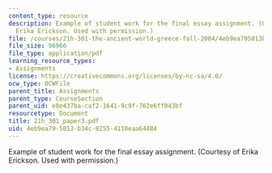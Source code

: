 ```yaml
---
content_type: resource
description: Example of student work for the final essay assignment. (Courtesy of
  Erika Erickson. Used with permission.)
file: /courses/21h-301-the-ancient-world-greece-fall-2004/4eb9ea795013b34c02554110eaa64484_21h_301_paper3.pdf
file_size: 96966
file_type: application/pdf
learning_resource_types:
- Assignments
license: https://creativecommons.org/licenses/by-nc-sa/4.0/
ocw_type: OCWFile
parent_title: Assignments
parent_type: CourseSection
parent_uid: e8e437ba-caf2-1641-9c9f-762e6ff043bf
resourcetype: Document
title: 21h_301_paper3.pdf
uid: 4eb9ea79-5013-b34c-0255-4110eaa64484
---
```

Example of student work for the final essay assignment. (Courtesy of Erika Erickson. Used with permission.)